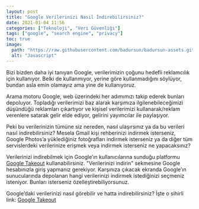 ```yaml
---
layout: post
title: "Google Verilerinizi Nasıl İndirebilirsiniz?"
date: 2021-01-04 11:56
categories: ["Teknoloji", "Veri Güvenliği"]
tags: ["google", "search engine", "privacy"]
toc: true
image:
  path: "https://raw.githubusercontent.com/badursun/badursun-assets.github.io/refs/heads/main/img/google-your-data-66eea9a88eb27.webp"
  alt: "Javascript"
---
```


Bizi bizden daha iyi tanıyan Google, verilerimizin çoğunu hedefli reklamcılık için kullanıyor. Belki de kullanmıyor, yerine göre kullanmadığını söylüyor, bundan asla emin olamayız ama yine de kullanıyoruz.

Arama motoru Google, web üzerindeki her adımımızı takip ederek bunları depoluyor. Topladığı verilerimizi baz alarak karşımıza ilgilenebileceğimizi düşündüğü reklamları çıkartıyor ve kişisel verilerimizi kullanarak/reklam verenlere satarak gelir elde ediyor, gelirini yayımcılar ile paylaşıyor.

Peki bu verilerinizin tümüne siz nereden, nasıl ulaşırsınız ya da bu verileri nasıl indirebilirsiniz? Mesela Gmail kişi rehberinizi indirmek isterseniz, Google Photos’a yüklediğiniz fotoğrafları indirmek isterseniz ya da diğer tüm servislerdeki verilerinize erişmek veya indirmek isterseniz ne yapacaksınız?

Verilerinizi indirebilmek için Google’ın kullanıcılarına sunduğu platformu [Google Takeout](https://takeout.google.com/) kullanabilirsiniz. "Verilerinizi indirin" sekmesine Google hesabınızla giriş yapmanız gerekiyor. Karşınıza çıkacak ekranda Google’ın sunucularında depolanan hangi verilerinizi indirmek istediğinizi seçmeniz isteniyor. Bunları isterseniz özelleştirebiliyorsunuz.

Google’daki verilerinizi nasıl görebilir ve hatta indirebilirsiniz? İşte o sihirli link: [Google Takeout](https://takeout.google.com/)
